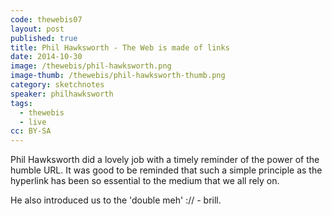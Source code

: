 ```yaml
---
code: thewebis07
layout: post
published: true
title: Phil Hawksworth - The Web is made of links
date: 2014-10-30
image: /thewebis/phil-hawksworth.png
image-thumb: /thewebis/phil-hawksworth-thumb.png
category: sketchnotes
speaker: philhawksworth
tags:
  - thewebis
  - live
cc: BY-SA
---
```


Phil Hawksworth did a lovely job with a timely reminder of the power of the humble URL.
It was good to be reminded that such a simple principle as the hyperlink has been so essential to the medium that we all rely on.

He also introduced us to the 'double meh' :// - brill.
